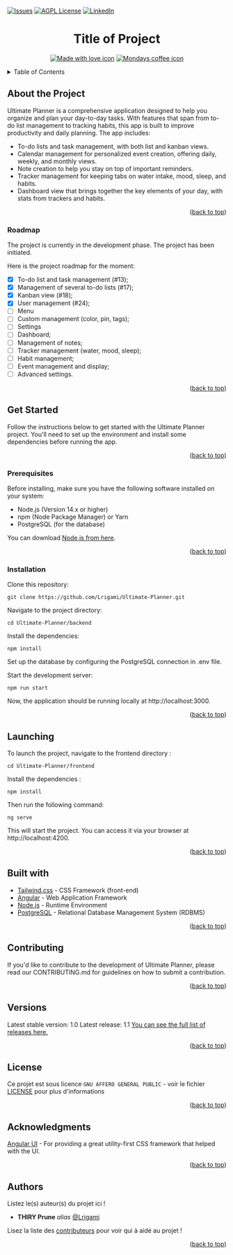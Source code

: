 <a id="readme-top"></a>
[![Issues][issues-shield]][issues-url]
[![AGPL License][license-shield]][license-url]
[![LinkedIn][linkedin-shield]][linkedin-url]

<h1 align="center">Title of Project</h1>

<p align="center">
  <a href="http://forthebage.com"><img src="http://forthebadge.com/images/badges/built-with-love.svg" alt="Made with love icon"/></a>
  <a href="http://forthebage.com"><img src="https://forthebadge.com/images/badges/mondays-coffee-1.svg" alt="Mondays coffee icon"/></a>
</p>

<details>
  <summary>Table of Contents</summary>
  <ol>
    <li><a href="#about-the-project">About The Project</a>
      <ul>
        <li><a href="#roadmap">Roadmap</a></li>
      </ul>
    </li>
    <li><a href="#get-started">Get Started</a>
      <ul>
        <li><a href="#prerequisites">Prerequisites</a></li>
        <li><a href="#installation">Installation</a></li>
      </ul>
    </li>
    <li><a href="#launching">Launching</a></li>
    <li><a href="#built-with">Built With</a></li>
    <li><a href="#contributing">Contributing</a></li>
    <li><a href="#versions">Versions</a></li>
    <li><a href="#license">License</a></li>
    <li><a href="#acknowledgments">Acknowledgments</a></li>
    <li><a href="#authors">Authors</a></li>
  </ol>
</details>

## About the Project

Ultimate Planner is a comprehensive application designed to help you organize and plan your day-to-day tasks. With features that span from to-do list management to tracking habits, this app is built to improve productivity and daily planning. The app includes:

- To-do lists and task management, with both list and kanban views.
- Calendar management for personalized event creation, offering daily, weekly, and monthly views.
- Note creation to help you stay on top of important reminders.
- Tracker management for keeping tabs on water intake, mood, sleep, and habits.
- Dashboard view that brings together the key elements of your day, with stats from trackers and habits.

<p align="right">(<a href="#readme-top">back to top</a>)</p>

### Roadmap

The project is currently in the development phase. The project has been initiated. 

Here is the project roadmap for the moment: 
- [x] To-do list and task management (#13); 
- [x] Management of several to-do lists (#17);
- [x] Kanban view (#18);
- [x] User management (#24);
- [ ] Menu
- [ ] Custom management (color, pin, tags);
- [ ] Settings
- [ ] Dashboard;
- [ ] Management of notes;
- [ ] Tracker management (water, mood, sleep); 
- [ ] Habit management;
- [ ] Event management and display;
- [ ] Advanced settings.

<p align="right">(<a href="#readme-top">back to top</a>)</p>

## Get Started

Follow the instructions below to get started with the Ultimate Planner project. You'll need to set up the environment and install some dependencies before running the app.

<p align="right">(<a href="#readme-top">back to top</a>)</p>

### Prerequisites

Before installing, make sure you have the following software installed on your system:
- Node.js (Version 14.x or higher)
- npm (Node Package Manager) or Yarn
- PostgreSQL (for the database)

You can download [Node.js from here](https://nodejs.org/fr).

<p align="right">(<a href="#readme-top">back to top</a>)</p>

### Installation

Clone this repository:

`git clone https://github.com/Lrigami/Ultimate-Planner.git`

Navigate to the project directory:

`cd Ultimate-Planner/backend`

Install the dependencies:

`npm install`

Set up the database by configuring the PostgreSQL connection in .env file.

Start the development server:

`npm run start`

Now, the application should be running locally at http://localhost:3000.

<p align="right">(<a href="#readme-top">back to top</a>)</p>

## Launching

To launch the project, navigate to the frontend directory : 

`cd Ultimate-Planner/frontend`

Install the dependencies : 

`npm install`

Then run the following command:

`ng serve`

This will start the project. You can access it via your browser at http://localhost:4200.

<p align="right">(<a href="#readme-top">back to top</a>)</p>

## Built with

* [Tailwind.css](https://tailwindcss.com/) - CSS Framework (front-end)
* [Angular](https://angular.dev/) - Web Application Framework
* [Node.js](https://nodejs.org/fr) - Runtime Environment
* [PostgreSQL](https://www.postgresql.org/) - Relational Database Management System (RDBMS)

<p align="right">(<a href="#readme-top">back to top</a>)</p>

## Contributing

If you'd like to contribute to the development of Ultimate Planner, please read our CONTRIBUTING.md for guidelines on how to submit a contribution.

<p align="right">(<a href="#readme-top">back to top</a>)</p>

## Versions

Latest stable version: 1.0
Latest release: 1.1
[You can see the full list of releases here.](https://github.com/Lrigami/Ultimate-Planner/tags)

<p align="right">(<a href="#readme-top">back to top</a>)</p>

## License

Ce projet est sous licence ``GNU AFFERO GENERAL PUBLIC`` - voir le fichier [LICENSE](LICENSE) pour plus d'informations

<p align="right">(<a href="#readme-top">back to top</a>)</p>

## Acknowledgments

[Angular UI](https://material.angular.io/) - For providing a great utility-first CSS framework that helped with the UI.

<p align="right">(<a href="#readme-top">back to top</a>)</p>

## Authors
Listez le(s) auteur(s) du projet ici !
* **THIRY Prune** _alias_ [@Lrigami](https://github.com/Lrigami)

Lisez la liste des [contributeurs](https://github.com/your/project/contributors) pour voir qui à aidé au projet !

<p align="right">(<a href="#readme-top">back to top</a>)</p>

<!-- MARKDOWN LINKS & IMAGES -->
[contributors-shield]: https://img.shields.io/github/contributors/Lrigami/Ultimate-Planner.svg?style=for-the-badge
[contributors-url]: https://github.com/othneildrew/Best-README-Template/graphs/contributors
[forks-shield]: https://img.shields.io/github/forks/Lrigami/Ultimate-Planner.svg?style=for-the-badge
[forks-url]: https://github.com/othneildrew/Best-README-Template/network/members
[stars-shield]: https://img.shields.io/github/stars/Lrigami/Ultimate-Planner.svg?style=for-the-badge
[stars-url]: https://github.com/othneildrew/Best-README-Template/stargazers
[issues-shield]: https://img.shields.io/github/issues/Lrigami/Ultimate-Planner.svg?style=for-the-badge
[issues-url]: https://github.com/Lrigami/Ultimate-Planner/issues
[license-shield]: https://img.shields.io/github/license/Lrigami/Ultimate-Planner.svg?style=for-the-badge
[license-url]: https://github.com/Lrigami/Ultimate-Planner/LICENSE
[linkedin-shield]: https://img.shields.io/badge/-LinkedIn-black.svg?style=for-the-badge&logo=linkedin&colorB=555
[linkedin-url]: https://www.linkedin.com/in/prune-thiry-6886a6136
[Next.js]: https://img.shields.io/badge/next.js-000000?style=for-the-badge&logo=nextdotjs&logoColor=white
[Next-url]: https://nextjs.org/
[React.js]: https://img.shields.io/badge/React-20232A?style=for-the-badge&logo=react&logoColor=61DAFB
[React-url]: https://reactjs.org/
[Vue.js]: https://img.shields.io/badge/Vue.js-35495E?style=for-the-badge&logo=vuedotjs&logoColor=4FC08D
[Vue-url]: https://vuejs.org/
[Angular.io]: https://img.shields.io/badge/Angular-DD0031?style=for-the-badge&logo=angular&logoColor=white
[Angular-url]: https://angular.io/
[Svelte.dev]: https://img.shields.io/badge/Svelte-4A4A55?style=for-the-badge&logo=svelte&logoColor=FF3E00
[Svelte-url]: https://svelte.dev/
[Laravel.com]: https://img.shields.io/badge/Laravel-FF2D20?style=for-the-badge&logo=laravel&logoColor=white
[Laravel-url]: https://laravel.com
[Bootstrap.com]: https://img.shields.io/badge/Bootstrap-563D7C?style=for-the-badge&logo=bootstrap&logoColor=white
[Bootstrap-url]: https://getbootstrap.com
[JQuery.com]: https://img.shields.io/badge/jQuery-0769AD?style=for-the-badge&logo=jquery&logoColor=white
[JQuery-url]: https://jquery.com 
